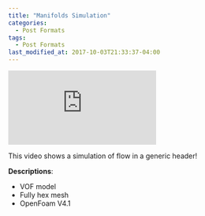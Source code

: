 ```yaml
---
title: "Manifolds Simulation"
categories:
  - Post Formats
tags:
  - Post Formats
last_modified_at: 2017-10-03T21:33:37-04:00
---
```


<div class="embed-responsive embed-responsive-16by9">
  <iframe class="embed-responsive-item" src="https://www.youtube.com/embed/fnspYv3ByIY" frameborder="0" allowfullscreen></iframe>
</div>

 This video shows a simulation of flow in a generic header!

 **Descriptions**:
* VOF model
* Fully hex mesh
* OpenFoam V4.1



